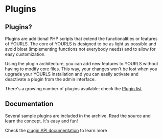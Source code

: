 Plugins
=======

## Plugins?

Plugins are additional PHP scripts that extend the functionalities or features of YOURLS. The core of YOURLS is designed to be as light as possible and avoid bloat (implementing functions not everybody needs) and to allow for easy customization.

Using the plugin architecture, you can add new features to YOURLS without having to modify core files. This way, your changes won't be lost when you upgrade your YOURLS installation and you can easily activate and deactivate a plugin from the admin interface.

There's a growing number of plugins available: check the [Plugin list](http://yourls.org/pluginlist).

## Documentation

Several sample plugins are included in the archive. Read the source and learn the concept. It's easy and fun!

Check the [plugin API documentation](http://yourls.org/pluginapi) to learn more

